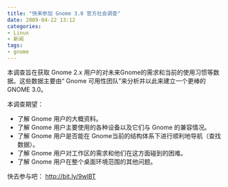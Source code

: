 ```yaml
---
title: "快来参加 Gnome 3.0 官方社会调查"
date: 2009-04-22 13:12
categories:
- Linux
- 新闻
tags:
- gnome
---
```


本调查旨在获取 Gnome 2.x
用户的对未来Gnome的需求和当前的使用习惯等数据。这些数据主要由“ Gnome
可用性团队”来分析并以此来建立一个更棒的GNOME 3.0。

本调查期望：

-   了解 Gnome 用户的大概资料。
-   了解 Gnome 用户主要使用的各种设备以及它们与 Gnome 的兼容情况。
-   了解 Gnome 用户是否能在
    Gnome当前的结构体系下进行顺利地导航（查找数据）。
-   了解 Gnome 用户对工作区的需求和他们在这方面碰到的困难。
-   了解 Gnome 用户在整个桌面环境范围的其他问题。

快去参与吧： [<http://bit.ly/9wlBT>](http://bit.ly/9wlBT)


